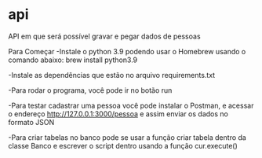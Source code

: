 # api
API em que será possível gravar e pegar dados de pessoas

Para Começar
-Instale o python 3.9 podendo usar o Homebrew usando o comando abaixo:
brew install python3.9

-Instale as dependências que estão no arquivo requirements.txt

-Para rodar o programa, você pode ir no botão run

-Para testar cadastrar uma pessoa você pode instalar o Postman, e acessar o endereço http://127.0.0.1:3000/pessoa e assim enviar os dados no formato JSON

-Para criar tabelas no banco pode se usar a função criar tabela dentro da classe Banco e escrever o script dentro usando a função cur.execute()
